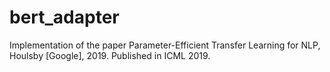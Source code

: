 # bert_adapter
Implementation of the paper Parameter-Efficient Transfer Learning for NLP, Houlsby [Google], 2019. Published in ICML 2019.

